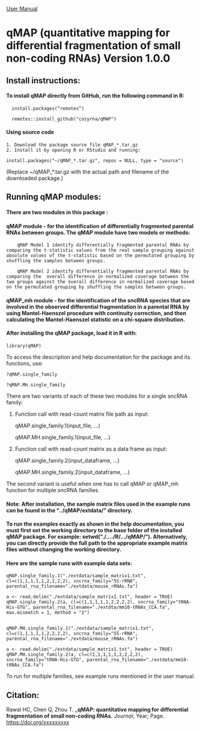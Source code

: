 
[User Manual](inst/docs/qMAP_v1.0.0_User_Manual.pdf)

# qMAP (quantitative mapping for differential fragmentation of small non-coding RNAs) Version 1.0.0

## Install instructions:

#### To install qMAP directly from GitHub, run the following command in R:

      install.packages(“remotes”)

      remotes::install_github("cozyrna/qMAP")

#### Using source code

    1. Download the package source file qMAP_*.tar.gz
    2. Install it by opening R or RStudio and running:

    install.packages("~/qMAP_*.tar.gz", repos = NULL, type = "source")

(Replace ~/qMAP_*.tar.gz with the actual path and filename of the downloaded package.)

## Running qMAP modules:

#### There are two modules in this package : 

#### qMAP module - for the identification of differentially fragmented parental RNAs between groups. The qMAP module have two models or methods:
 	
 	    qMAP Model 1 identify differentially fragmented parental RNAs by comparing the t-statistic values from the real sample grouping against absolute values of the t-statistic based on the permutated grouping by shuffling the samples between groups.

	    qMAP Model 2 identify differentially fragmented parental RNAs by comparing the  overall difference in normalized coverage between the two groups against the overall difference in normalized coverage based on the permutated grouping by shuffling the samples between groups.

#### qMAP_mh module - for the identification of the sncRNA species that are involved in the observed differential fragmentation in a parental RNA by using Mantel-Haenszel procedure with continuity correction, and then calculating the Mantel-Haenszel statistic on a chi-square distribution.

#### After installing the qMAP package, load it in R with:

    library(qMAP)

To access the description and help documentation for the package and its functions, use:

    ?qMAP.single_family

    ?qMAP.MH.single_family


There are two variants of each of these two modules for a single sncRNA family:

1. Function call with read-count matrix file path as input:
   
      qMAP.single_family.1(input_file, ...)
   
      qMAP.MH.single_family.1(input_file, ...) 

2. Function call with read-count matrix as a data frame as input:      
 
      qMAP.single_family.2(input_dataframe, ...)
   
      qMAP.MH.single_family.2(input_dataframe, ...) 
                                                                      
The second variant is useful when one has to call qMAP or qMAP_mh function for multiple sncRNA families. 

#### Note: After installation, the sample matrix files used in the example runs can be found in the "../qMAP/extdata/" directory. 
#### To run the examples exactly as shown in the help documentation, you must first set the working directory to the base folder of the installed qMAP package. For example: setwd("./..../R/.../qMAP/"). Alternatively, you can directly provide the full path to the appropriate example matrix files without changing the working directory.

#### Here are the sample runs with example data sets:

    qMAP.single_family.1("./extdata/sample_matrix1.txt", cl=c(1,1,1,1,1,2,2,2,2), sncrna_family="5S-rRNA", parental_rna_filename="./extdata/mouse_rRNAs.fa")

    a <- read.delim("./extdata/sample_matrix1.txt", header = TRUE)
    qMAP.single_family.2(a, cl=c(1,1,1,1,1,2,2,2,2), sncrna_family="tRNA-His-GTG", parental_rna_filename="./extdta/mm10-tRNAs_CCA.fa", max.mismatch = 1, method = "2")


    qMAP.MH.single_family.1("./extdata/sample_matrix1.txt", cl=c(1,1,1,1,1,2,2,2,2), sncrna_family="5S-rRNA", parental_rna_filename="./extdata/mouse_rRNAs.fa")

    a <- read.delim("./extdata/sample_matrix1.txt", header = TRUE)
    qMAP.MH.single_family.2(a, cl=c(1,1,1,1,1,2,2,2,2), sncrna_family="tRNA-His-GTG", parental_rna_filename="./extdata/mm10-tRNAs_CCA.fa")

To run for multiple families, see example runs mentioned in the user manual.

## Citation:
Rawal HC, Chen Q, Zhou T. **_qMAP: quantitative mapping for differential fragmentation of small non-coding RNAs.** _Journal_, Year; Page. https://doi.org/xxxxxxxxx
